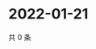 # 2022-01-21

共 0 条

<!-- BEGIN WEIBO -->
<!-- 最后更新时间 Fri Jan 21 2022 18:09:21 GMT+0800 (China Standard Time) -->

<!-- END WEIBO -->
